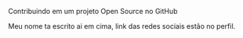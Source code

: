 Contribuindo em um projeto Open Source no GitHub

Meu nome ta escrito ai em cima, link das redes sociais estão no perfil.